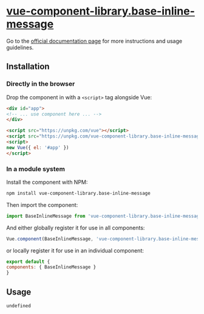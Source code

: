 # [vue-component-library.base-inline-message](https://www.vuecomponentlibrary.com/components/base-inline-message.html)

Go to the [official documentation page](https://www.vuecomponentlibrary.com/components/base-inline-message.html) for more instructions and usage guidelines.

## Installation

### Directly in the browser

Drop the component in with a `<script>` tag alongside Vue:

```html
<div id="app">
<!-- ... use component here ... -->
</div>

<script src="https://unpkg.com/vue"></script>
<script src="https://unpkg.com/vue-component-library.base-inline-message"></script>
<script>
new Vue({ el: '#app' })
</script>
```

### In a module system

Install the component with NPM:

```bash
npm install vue-component-library.base-inline-message
```

Then import the component:

```js
import BaseInlineMessage from 'vue-component-library.base-inline-message'
```

And either globally register it for use in all components:

```js
Vue.component(BaseInlineMessage, 'vue-component-library.base-inline-message')
```

or locally register it for use in an individual component:

```js
export default {
components: { BaseInlineMessage }
}
```

## Usage

```html
undefined
```
